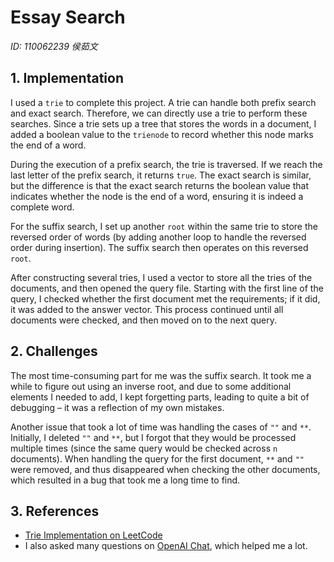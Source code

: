 # Essay Search 
*ID: 110062239 侯茹文*

## 1. Implementation

I used a `trie` to complete this project. A trie can handle both prefix search and exact search. Therefore, we can directly use a trie to perform these searches. Since a trie sets up a tree that stores the words in a document, I added a boolean value to the `trienode` to record whether this node marks the end of a word.

During the execution of a prefix search, the trie is traversed. If we reach the last letter of the prefix search, it returns `true`. The exact search is similar, but the difference is that the exact search returns the boolean value that indicates whether the node is the end of a word, ensuring it is indeed a complete word.

For the suffix search, I set up another `root` within the same trie to store the reversed order of words (by adding another loop to handle the reversed order during insertion). The suffix search then operates on this reversed `root`.

After constructing several tries, I used a vector to store all the tries of the documents, and then opened the query file. Starting with the first line of the query, I checked whether the first document met the requirements; if it did, it was added to the answer vector. This process continued until all documents were checked, and then moved on to the next query.

## 2. Challenges

The most time-consuming part for me was the suffix search. It took me a while to figure out using an inverse root, and due to some additional elements I needed to add, I kept forgetting parts, leading to quite a bit of debugging – it was a reflection of my own mistakes.

Another issue that took a lot of time was handling the cases of `""` and `**`. Initially, I deleted `""` and `**`, but I forgot that they would be processed multiple times (since the same query would be checked across `n` documents). When handling the query for the first document, `**` and `""` were removed, and thus disappeared when checking the other documents, which resulted in a bug that took me a long time to find.

## 3. References

- [Trie Implementation on LeetCode](https://haogroot.com/2021/01/07/trie-leetcode/)
- I also asked many questions on [OpenAI Chat](https://chat.openai.com/chat), which helped me a lot.

